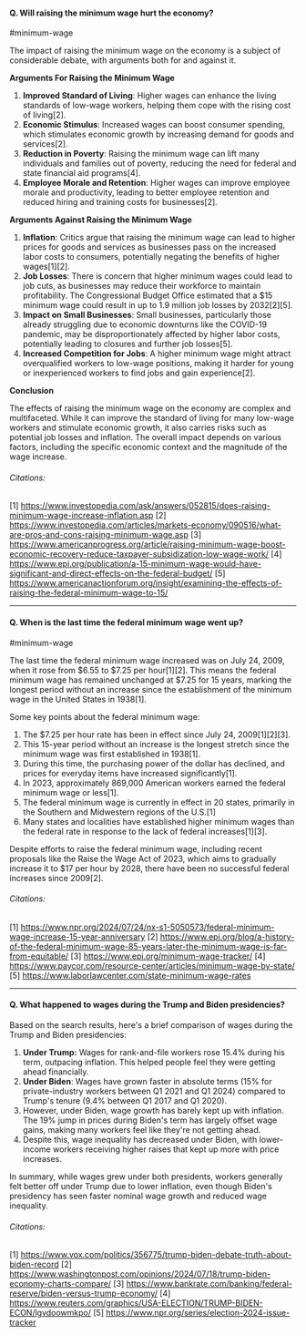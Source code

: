 #### Q. Will raising the minimum wage hurt the economy?

#minimum-wage 

The impact of raising the minimum wage on the economy is a subject of considerable debate, with arguments both for and against it.

**Arguments For Raising the Minimum Wage**

1. **Improved Standard of Living**: Higher wages can enhance the living standards of low-wage workers, helping them cope with the rising cost of living[2].
2. **Economic Stimulus**: Increased wages can boost consumer spending, which stimulates economic growth by increasing demand for goods and services[2].
3. **Reduction in Poverty**: Raising the minimum wage can lift many individuals and families out of poverty, reducing the need for federal and state financial aid programs[4].
4. **Employee Morale and Retention**: Higher wages can improve employee morale and productivity, leading to better employee retention and reduced hiring and training costs for businesses[2].

**Arguments Against Raising the Minimum Wage**

1. **Inflation**: Critics argue that raising the minimum wage can lead to higher prices for goods and services as businesses pass on the increased labor costs to consumers, potentially negating the benefits of higher wages[1][2].
2. **Job Losses**: There is concern that higher minimum wages could lead to job cuts, as businesses may reduce their workforce to maintain profitability. The Congressional Budget Office estimated that a $15 minimum wage could result in up to 1.9 million job losses by 2032[2][5].
3. **Impact on Small Businesses**: Small businesses, particularly those already struggling due to economic downturns like the COVID-19 pandemic, may be disproportionately affected by higher labor costs, potentially leading to closures and further job losses[5].
4. **Increased Competition for Jobs**: A higher minimum wage might attract overqualified workers to low-wage positions, making it harder for young or inexperienced workers to find jobs and gain experience[2].

**Conclusion**

The effects of raising the minimum wage on the economy are complex and multifaceted. While it can improve the standard of living for many low-wage workers and stimulate economic growth, it also carries risks such as potential job losses and inflation. The overall impact depends on various factors, including the specific economic context and the magnitude of the wage increase.
###### Citations:
[1] https://www.investopedia.com/ask/answers/052815/does-raising-minimum-wage-increase-inflation.asp
[2] https://www.investopedia.com/articles/markets-economy/090516/what-are-pros-and-cons-raising-minimum-wage.asp
[3] https://www.americanprogress.org/article/raising-minimum-wage-boost-economic-recovery-reduce-taxpayer-subsidization-low-wage-work/
[4] https://www.epi.org/publication/a-15-minimum-wage-would-have-significant-and-direct-effects-on-the-federal-budget/
[5] https://www.americanactionforum.org/insight/examining-the-effects-of-raising-the-federal-minimum-wage-to-15/

---

#### Q. When is the last time the federal minimum wage went up?

#minimum-wage 

The last time the federal minimum wage increased was on July 24, 2009, when it rose from $6.55 to $7.25 per hour[1][2]. This means the federal minimum wage has remained unchanged at $7.25 for 15 years, marking the longest period without an increase since the establishment of the minimum wage in the United States in 1938[1].

Some key points about the federal minimum wage:

1. The $7.25 per hour rate has been in effect since July 24, 2009[1][2][3].
2. This 15-year period without an increase is the longest stretch since the minimum wage was first established in 1938[1].
3. During this time, the purchasing power of the dollar has declined, and prices for everyday items have increased significantly[1].
4. In 2023, approximately 869,000 American workers earned the federal minimum wage or less[1].
5. The federal minimum wage is currently in effect in 20 states, primarily in the Southern and Midwestern regions of the U.S.[1]
6. Many states and localities have established higher minimum wages than the federal rate in response to the lack of federal increases[1][3].

Despite efforts to raise the federal minimum wage, including recent proposals like the Raise the Wage Act of 2023, which aims to gradually increase it to $17 per hour by 2028, there have been no successful federal increases since 2009[2].
###### Citations:
[1] https://www.npr.org/2024/07/24/nx-s1-5050573/federal-minimum-wage-increase-15-year-anniversary
[2] https://www.epi.org/blog/a-history-of-the-federal-minimum-wage-85-years-later-the-minimum-wage-is-far-from-equitable/
[3] https://www.epi.org/minimum-wage-tracker/
[4] https://www.paycor.com/resource-center/articles/minimum-wage-by-state/
[5] https://www.laborlawcenter.com/state-minimum-wage-rates

---
#### Q. What happened to wages during the Trump and Biden presidencies?

Based on the search results, here's a brief comparison of wages during the Trump and Biden presidencies:

1. **Under Trump:** Wages for rank-and-file workers rose 15.4% during his term, outpacing inflation. This helped people feel they were getting ahead financially.
2. **Under Biden**: Wages have grown faster in absolute terms (15% for private-industry workers between Q1 2021 and Q1 2024) compared to Trump's tenure (9.4% between Q1 2017 and Q1 2020).
3. However, under Biden, wage growth has barely kept up with inflation. The 19% jump in prices during Biden's term has largely offset wage gains, making many workers feel like they're not getting ahead.
4. Despite this, wage inequality has decreased under Biden, with lower-income workers receiving higher raises that kept up more with price increases.

In summary, while wages grew under both presidents, workers generally felt better off under Trump due to lower inflation, even though Biden's presidency has seen faster nominal wage growth and reduced wage inequality.
###### Citations:
[1] https://www.vox.com/politics/356775/trump-biden-debate-truth-about-biden-record
[2] https://www.washingtonpost.com/opinions/2024/07/18/trump-biden-economy-charts-compare/
[3] https://www.bankrate.com/banking/federal-reserve/biden-versus-trump-economy/
[4] https://www.reuters.com/graphics/USA-ELECTION/TRUMP-BIDEN-ECON/lgvdoowmkpo/
[5] https://www.npr.org/series/election-2024-issue-tracker